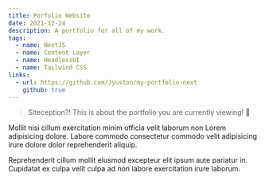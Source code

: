 ```yaml
---
title: Porfolio Website
date: 2021-12-24
description: A portfolio for all of my work.
tags:
  - name: NextJS
  - name: Content Layer
  - name: HeadlessUI
  - name: Tailwind CSS
links:
  - url: https://github.com/Jyuston/my-portfolio-next
    github: true
---
```


> Siteception?! This is about the portfolio you are currently viewing! 🤯

Mollit nisi cillum exercitation minim officia velit laborum non Lorem
adipisicing dolore. Labore commodo consectetur commodo velit adipisicing irure
dolore dolor reprehenderit aliquip.

Reprehenderit cillum mollit eiusmod
excepteur elit ipsum aute pariatur in. Cupidatat ex culpa velit culpa ad non
labore exercitation irure laborum.
